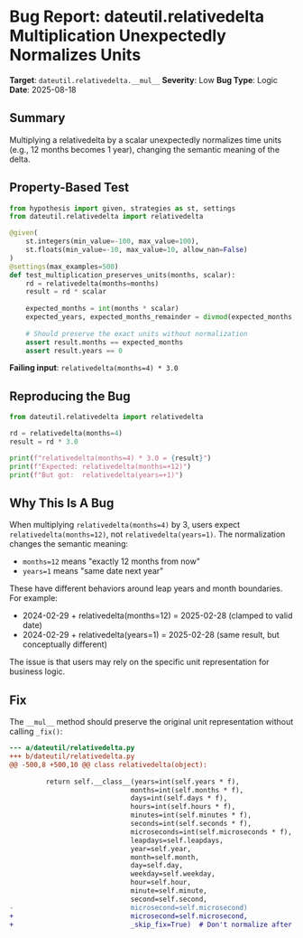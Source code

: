 # Bug Report: dateutil.relativedelta Multiplication Unexpectedly Normalizes Units

**Target**: `dateutil.relativedelta.__mul__`
**Severity**: Low
**Bug Type**: Logic
**Date**: 2025-08-18

## Summary

Multiplying a relativedelta by a scalar unexpectedly normalizes time units (e.g., 12 months becomes 1 year), changing the semantic meaning of the delta.

## Property-Based Test

```python
from hypothesis import given, strategies as st, settings
from dateutil.relativedelta import relativedelta

@given(
    st.integers(min_value=-100, max_value=100),
    st.floats(min_value=-10, max_value=10, allow_nan=False)
)
@settings(max_examples=500)
def test_multiplication_preserves_units(months, scalar):
    rd = relativedelta(months=months)
    result = rd * scalar
    
    expected_months = int(months * scalar)
    expected_years, expected_months_remainder = divmod(expected_months, 12)
    
    # Should preserve the exact units without normalization
    assert result.months == expected_months
    assert result.years == 0
```

**Failing input**: `relativedelta(months=4) * 3.0`

## Reproducing the Bug

```python
from dateutil.relativedelta import relativedelta

rd = relativedelta(months=4)
result = rd * 3.0

print(f"relativedelta(months=4) * 3.0 = {result}")
print(f"Expected: relativedelta(months=+12)")
print(f"But got:  relativedelta(years=+1)")
```

## Why This Is A Bug

When multiplying `relativedelta(months=4)` by 3, users expect `relativedelta(months=12)`, not `relativedelta(years=1)`. The normalization changes the semantic meaning:
- `months=12` means "exactly 12 months from now"
- `years=1` means "same date next year" 

These have different behaviors around leap years and month boundaries. For example:
- 2024-02-29 + relativedelta(months=12) = 2025-02-28 (clamped to valid date)
- 2024-02-29 + relativedelta(years=1) = 2025-02-28 (same result, but conceptually different)

The issue is that users may rely on the specific unit representation for business logic.

## Fix

The `__mul__` method should preserve the original unit representation without calling `_fix()`:

```diff
--- a/dateutil/relativedelta.py
+++ b/dateutil/relativedelta.py
@@ -500,8 +500,10 @@ class relativedelta(object):
 
         return self.__class__(years=int(self.years * f),
                              months=int(self.months * f),
                              days=int(self.days * f),
                              hours=int(self.hours * f),
                              minutes=int(self.minutes * f),
                              seconds=int(self.seconds * f),
                              microseconds=int(self.microseconds * f),
                              leapdays=self.leapdays,
                              year=self.year,
                              month=self.month,
                              day=self.day,
                              weekday=self.weekday,
                              hour=self.hour,
                              minute=self.minute,
                              second=self.second,
-                             microsecond=self.microsecond)
+                             microsecond=self.microsecond,
+                             _skip_fix=True)  # Don't normalize after multiplication
```